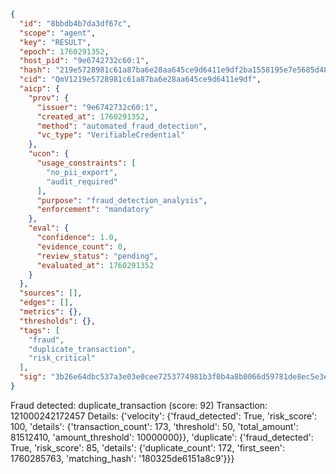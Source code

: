 ```json
{
  "id": "8bbdb4b7da3df67c",
  "scope": "agent",
  "key": "RESULT",
  "epoch": 1760291352,
  "host_pid": "9e6742732c60:1",
  "hash": "219e5728981c61a87ba6e28aa645ce9d6411e9df2ba1558195e7e5685d483be1",
  "cid": "QmV1219e5728981c61a87ba6e28aa645ce9d6411e9df",
  "aicp": {
    "prov": {
      "issuer": "9e6742732c60:1",
      "created_at": 1760291352,
      "method": "automated_fraud_detection",
      "vc_type": "VerifiableCredential"
    },
    "ucon": {
      "usage_constraints": [
        "no_pii_export",
        "audit_required"
      ],
      "purpose": "fraud_detection_analysis",
      "enforcement": "mandatory"
    },
    "eval": {
      "confidence": 1.0,
      "evidence_count": 0,
      "review_status": "pending",
      "evaluated_at": 1760291352
    }
  },
  "sources": [],
  "edges": [],
  "metrics": {},
  "thresholds": {},
  "tags": [
    "fraud",
    "duplicate_transaction",
    "risk_critical"
  ],
  "sig": "3b26e64dbc537a3e03e0cee7253774981b3f0b4a8b0066d59781de8ec5e3e3a4"
}
```

Fraud detected: duplicate_transaction (score: 92)
Transaction: 121000242172457
Details: {'velocity': {'fraud_detected': True, 'risk_score': 100, 'details': {'transaction_count': 173, 'threshold': 50, 'total_amount': 81512410, 'amount_threshold': 10000000}}, 'duplicate': {'fraud_detected': True, 'risk_score': 85, 'details': {'duplicate_count': 172, 'first_seen': 1760285763, 'matching_hash': '180325de6151a8c9'}}}